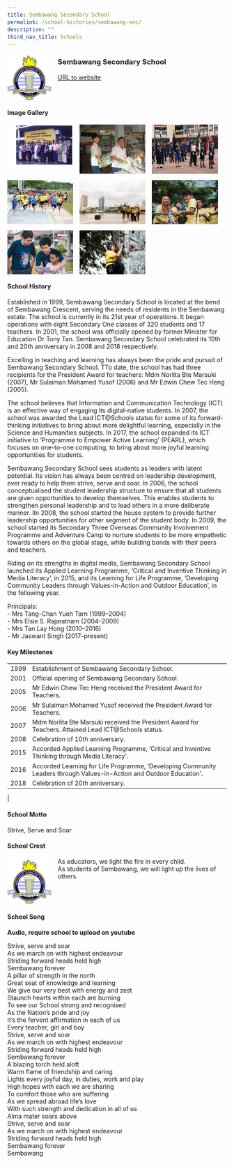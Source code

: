 ```yaml
---
title: Sembawang Secondary School
permalink: /school-histories/sembawang-sec/
description: ""
third_nav_title: Schools
---
```

<img src="/images/sbwsec1.png" style="width:20%;margin-right:15px;" align = "left">

### **Sembawang Secondary School**
[URL to website](https://www.sembawangsec.moe.edu.sg/)

<br clear="left">

#### **Image Gallery**

<p><a href="https://staging.d1yxymztqoj7qn.amplifyapp.com/images/sbwsec2.jpg">  
<img src="/images/sbwsec2.jpg" style="width:30%;margin-right:15px;" align = "left">
</a></p>

<p><a href="https://staging.d1yxymztqoj7qn.amplifyapp.com/images/sbwsec3.jpg">  
<img src="/images/sbwsec3.jpg" style="width:30%;margin-right:15px;" align = "left">
</a></p>

<p><a href="https://staging.d1yxymztqoj7qn.amplifyapp.com/images/sbwsec4.jpg">  
<img src="/images/sbwsec4.jpg" style="width:30%;margin-right:15px;" align = "left">
</a></p>

<br clear="left">

<p><a href="https://staging.d1yxymztqoj7qn.amplifyapp.com/images/sbwsec5.jpg">  
<img src="/images/sbwsec5.jpg" style="width:30%;margin-right:15px;" align = "left">
</a></p>

<p><a href="https://staging.d1yxymztqoj7qn.amplifyapp.com/images/sbwsec6.jpg">  
<img src="/images/sbwsec6.jpg" style="width:30%;margin-right:15px;" align = "left">
</a></p>

<p><a href="https://staging.d1yxymztqoj7qn.amplifyapp.com/images/sbwsec7.jpg">  
<img src="/images/sbwsec7.jpg" style="width:30%;margin-right:15px;" align = "left">
</a></p>

<br clear="left">

<p><a href="https://staging.d1yxymztqoj7qn.amplifyapp.com/images/sbwsec8.jpg">  
<img src="/images/sbwsec8.jpg" style="width:30%;margin-right:15px;" align = "left">
</a></p>

<p><a href="https://staging.d1yxymztqoj7qn.amplifyapp.com/images/sbwsec9.jpg">  
<img src="/images/sbwsec9.jpg" style="width:30%;margin-right:15px;" align = "left">
</a></p>

<br clear="left">

#### **School History**
Established in 1999, Sembawang Secondary School is located at the bend of Sembawang Crescent, serving the needs of residents in the Sembawang estate. The school is currently in its 21st year of operations. It began operations with eight Secondary One classes of 320 students and 17 teachers. In 2001, the school was officially opened by former Minister for Education Dr Tony Tan. Sembawang Secondary School celebrated its 10th and 20th anniversary in 2008 and 2018 respectively.

Excelling in teaching and learning has always been the pride and pursuit of Sembawang Secondary School. TTo date, the school has had three recipients for the President Award for teachers: Mdm Norlita Bte Marsuki (2007), Mr Sulaiman Mohamed Yusof (2006) and Mr Edwin Chew Tec Heng (2005). 

The school believes that Information and Communication Technology (ICT) is an effective way of engaging its digital-native students. In 2007, the school was awarded the Lead ICT@Schools status for some of its forward-thinking initiatives to bring about more delightful learning, especially in the Science and Humanities subjects. In 2017, the school expanded its ICT initiative to ‘Programme to Empower Active Learning’ (PEARL), which focuses on one-to-one computing, to bring about more joyful learning opportunities for students.

Sembawang Secondary School sees students as leaders with latent potential. Its vision has always been centred on leadership development, ever ready to help them strive, serve and soar. In 2006, the school conceptualised the student leadership structure to ensure that all students are given opportunities to develop themselves. This enables students to strengthen personal leadership and to lead others in a more deliberate manner. IIn 2008, the school started the house system to provide further leadership opportunities for other segment of the student body. In 2009, the school started its Secondary Three Overseas Community Involvement Programme and Adventure Camp to nurture students to be more empathetic towards others on the global stage, while building bonds with their peers and teachers.

Riding on its strengths in digital media, Sembawang Secondary School launched its Applied Learning Programme, ‘Critical and Inventive Thinking in Media Literacy’, in 2015, and its Learning for Life Programme, ‘Developing Community Leaders through Values-in-Action and Outdoor Education’, in the following year.

Principals:<br>
\- Mrs Tang-Chan Yueh Tarn (1999–2004) <br>
\- Mrs Elsie S. Rajaratnam (2004–2009) <br>
\- Mrs Tan Lay Hong (2010–2016)<br>
\- Mr Jaswant Singh (2017–present)

#### **Key Milestones**

|  |  |
|:---:|---|
| 1999 | Establishment of Sembawang Secondary School. |
| 2001 | Official opening of Sembawang Secondary School. |
| 2005 | Mr Edwin Chew Tec Heng received the President Award for Teachers. |
| 2006 | Mr Sulaiman Mohamed Yusof received the President Award for Teachers. |
| 2007 | Mdm Norlita Bte Marsuki received the President Award for Teachers. Attained Lead ICT@Schools status. |
| 2008 | Celebration of 10th anniversary. |
| 2015 | Accorded Applied Learning Programme, ‘Critical and Inventive Thinking through Media Literacy’. |
| 2016 | Accorded Learning for Life Programme, ‘Developing Community Leaders through Values-in-Action and Outdoor Education’. |
| 2018 | Celebration of 20th anniversary. |
|

#### **School Motto**
Strive, Serve and Soar

#### **School Crest**
<img src="/images/sbwsec1.png" style="width:20%;margin-right:15px;" align = "left">

As educators, we light the fire in every child.<br>
As students of Sembawang, we will light up the lives of others.

<br clear="left">

#### **School Song**
**Audio, require school to upload on youtube**

Strive, serve and soar<br>
As we march on with highest endeavour<br>
Striding forward heads held high<br>
Sembawang forever<br>
A pillar of strength in the north<br>
Great seat of knowledge and learning<br>
We give our very best with energy and zest<br>
Staunch hearts within each are burning<br>
To see our School strong and recognised<br>
As the Nation’s pride and joy<br>
It’s the fervent affirmation in each of us<br>
Every teacher, girl and boy<br>
Strive, serve and soar<br>
As we march on with highest endeavour<br>
Striding forward heads held high<br>
Sembawang forever<br>
A blazing torch held aloft<br>
Warm flame of friendship and caring<br>
Lights every joyful day, in duties, work and play<br>
High hopes with each we are sharing<br>
To comfort those who are suffering<br>
As we spread abroad life’s love<br>
With such strength and dedication in all of us<br>
Alma mater soars above<br>
Strive, serve and soar<br>
As we march on with highest endeavour<br>
Striding forward heads held high<br>
Sembawang forever<br>
Sembawang